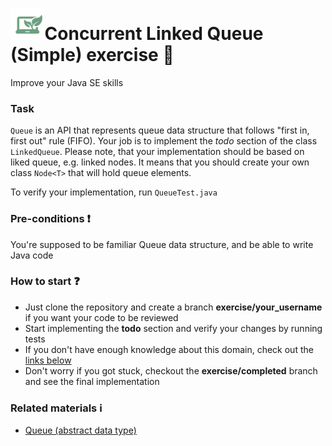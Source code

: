 # <img src="https://raw.githubusercontent.com/bobocode-projects/resources/master/image/logo_transparent_background.png" height=50/>Concurrent Linked Queue (Simple) exercise :muscle:
Improve your Java SE skills
### Task
`Queue` is an API that represents queue data structure that follows "first in, first out" rule (FIFO). Your job is to 
implement the *todo* section of the class `LinkedQueue`. Please note, that your implementation should be based on liked 
 queue, e.g. linked nodes. It means that you should create your own class `Node<T>` that will hold queue elements.
  
To verify your implementation, run `QueueTest.java`
 
### Pre-conditions :heavy_exclamation_mark:
You're supposed to be familiar Queue data structure, and be able to write Java code

### How to start :question:
* Just clone the repository and create a branch **exercise/your_username** if you want your code to be reviewed
* Start implementing the **todo** section and verify your changes by running tests
* If you don't have enough knowledge about this domain, check out the [links below](#related-materials-information_source)
* Don't worry if you got stuck, checkout the **exercise/completed** branch and see the final implementation
 
### Related materials :information_source:
 * [Queue (abstract data type)](https://en.wikipedia.org/wiki/Queue_(abstract_data_type))

